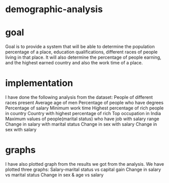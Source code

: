 # demographic-analysis

# goal
Goal is to provide a system that will be able to determine the population percentage of a place, education qualifications, different races of people living in that place.
It will also determine the percentage of people earning, and the highest earned country and also the work time of a place.

# implementation
I have done the following analysis from the dataset:
  People of different races present
  Average age of men
  Percentage of people who have degrees
  Percentage of salary 
  Minimum work time
  Highest percentage of rich people in country
  Country with highest percentage of rich
  Top occupation in India
  Maximum values of people(marital status) who have job with salary range
  Change in salary with marital status
  Change in sex with salary
  Change in sex with salary
  
# graphs 
 I have also plotted graph from the results we got from the analysis.
 We have plotted three graphs:
  Salary-marital status vs capital gain
  Change in salary vs marital status
  Change in sex & age vs salary


